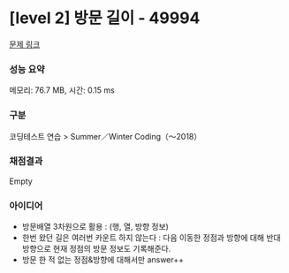 # [level 2] 방문 길이 - 49994 

[문제 링크](https://school.programmers.co.kr/learn/courses/30/lessons/49994) 

### 성능 요약

메모리: 76.7 MB, 시간: 0.15 ms

### 구분

코딩테스트 연습 > Summer／Winter Coding（～2018）

### 채점결과

Empty

### 아이디어

- 방문배열 3차원으로 활용 : (행, 열, 방향 정보)
- 한번 왔던 길은 여러번 카운트 하지 않는다 : 다음 이동한 정점과 방향에 대해 반대 방향으로 현재 정점의 방문 정보도 기록해준다.
- 방문 한 적 없는 정점&방향에 대해서만 answer++ 
